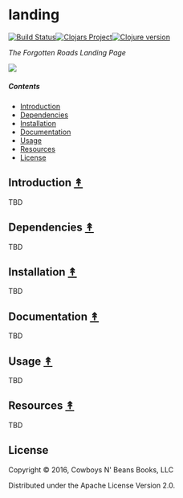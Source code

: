 # landing

[![Build Status][ci-badge]][ci][![Clojars Project][clojars-badge]][clojars][![Clojure version][clojure-v]](project.clj)

*The Forgotten Roads Landing Page*

[![][logo]][logo-large]


##### Contents

* [Introduction](#introduction-)
* [Dependencies](#dependencies-)
* [Installation](#installation-)
* [Documentation](#documentation-)
* [Usage](#usage-)
* [Resources](#resources-)
* [License](#license-)


## Introduction [&#x219F;](#contents)

TBD


## Dependencies [&#x219F;](#contents)

TBD


## Installation [&#x219F;](#contents)

TBD


## Documentation [&#x219F;](#contents)

TBD


## Usage [&#x219F;](#contents)

TBD


## Resources [&#x219F;](#contents)

TBD


## License

Copyright © 2016, Cowboys N' Beans Books, LLC

Distributed under the Apache License Version 2.0.


<!-- Named page links below: /-->

[ci]: https://travis-ci.org/forgotten-roads/landing
[ci-badge]: https://travis-ci.org/forgotten-roads/landing.png?branch=master
[deps]: http://jarkeeper.com/forgotten-roads/landing
[deps-badge]: http://jarkeeper.com/forgotten-roads/landing/status.svg
[logo]: resources/images/logo-small.png
[logo-large]: resources/images/logo-large.png
[tag-badge]: https://img.shields.io/gitlab/tag/forgotten-roads/landing.svg
[tag]: https://gitlab.com/forgotten-roads/landing/tags
[clojure-v]: https://img.shields.io/badge/clojure-1.8.0-blue.svg
[clojars]: https://clojars.org/mx.roads.forgotten/landing
[clojars-badge]: https://img.shields.io/clojars/v/mx.roads.forgotten/landing.svg
